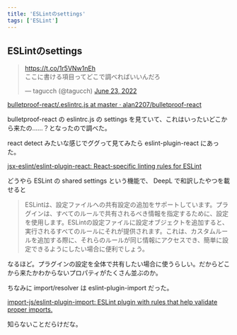 ```yaml
---
title: 'ESLintのsettings'
tags: ['ESLint']
---
```


## ESLintのsettings

<blockquote class="twitter-tweet" data-partner="tweetdeck"><p lang="ja" dir="ltr"><a href="https://t.co/1r5VNw1nEh">https://t.co/1r5VNw1nEh</a><br>ここに書ける項目ってどこで調べればいいんだろ</p>&mdash; tagucch (@tagucch) <a href="https://twitter.com/tagucch/status/1540009668822859777?ref_src=twsrc%5Etfw">June 23, 2022</a></blockquote>

[bulletproof\-react/\.eslintrc\.js at master · alan2207/bulletproof\-react](https://github.com/alan2207/bulletproof-react/blob/master/.eslintrc.js)

bulletproof-react の eslintrc.js の settings を見ていて、これはいったいどこから来たの……？となったので調べた。

react detect みたいな感じでググって見てみたら eslint-plugin-react にあった。

[jsx\-eslint/eslint\-plugin\-react: React\-specific linting rules for ESLint](https://github.com/jsx-eslint/eslint-plugin-react)

どうやら ESLint の shared settings という機能で、 DeepL で和訳したやつを載せると

> ESLintは、設定ファイルへの共有設定の追加をサポートしています。プラグインは、すべてのルールで共有されるべき情報を指定するために、設定を使用します。ESLintの設定ファイルに設定オブジェクトを追加すると、実行されるすべてのルールにそれが提供されます。これは、カスタムルールを追加する際に、それらのルールが同じ情報にアクセスでき、簡単に設定できるようにしたい場合に便利でしょう。

なるほど。プラグインの設定を全体で共有したい場合に使うらしい。だからどこから来たかわからないプロパティがたくさん並ぶのか。

ちなみに import/resolver は eslint-plugin-import だった。

[import\-js/eslint\-plugin\-import: ESLint plugin with rules that help validate proper imports\.](https://github.com/import-js/eslint-plugin-import)

知らないことだらけだな。
